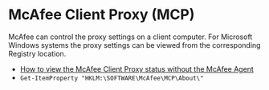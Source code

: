 # McAfee Client Proxy (MCP)

McAfee can control the proxy settings on a client computer. For Microsoft Windows systems the proxy settings can be viewed from the corresponding Registry location.

* [How to view the McAfee Client Proxy status without the McAfee Agent](https://kc.mcafee.com/corporate/index?page=content&id=KB75223)
* `Get-ItemProperty "HKLM:\SOFTWARE\McAfee\MCP\About\"`

